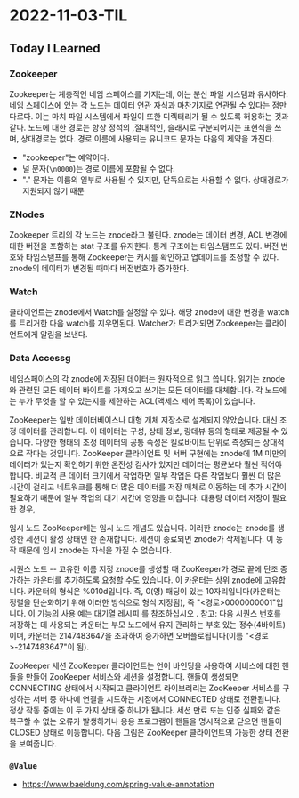 # 2022-11-03-TIL

## Today I Learned

### Zookeeper

Zookeeper는 계층적인 네임 스페이스를 가지는데, 이는 분산 파일 시스템과 유사하다. 네임 스페이스에 있는 각 노드는 데이터 연관 자식과 마찬가지로 연관될 수 있다는 점만 다르다. 이는 마치 파일 시스템에서 파일이 또한 디렉터리가 될 수 있도록 허용하는 것과 같다. 노드에 대한 경로는 항상 정석의 ,절대적인, 슬래시로 구분되어지는 표현식을 쓰며, 상대경로는 없다. 경로 이름에 사용되는 유니코드 문자는 다음의 제약을 가진다.

- "zookeeper"는 예약어다.
- 널 문자(`\n0000`)는 경로 이름에 포함될 수 없다.
- "." 문자는 이름의 일부로 사용될 수 있지만, 단독으로는 사용할 수 없다. 상대경로가 지원되지 않기 때문

### ZNodes

Zookeeper 트리의 각 노드는 znode라고 불린다. znode는 데이터 변경, ACL 변경에 대한 버전을 포함하는 stat 구조를 유지한다. 통계 구조에는 타임스탬프도 있다. 버전 번호와 타임스탬프를 통해 Zookeeper는 캐시를 확인하고 업데이트를 조정할 수 있다. znode의 데이터가 변경될 때마다 버전번호가 증가한다.

### Watch

클라이언트는 znode에서 Watch를 설정할 수 있다. 해당 znode에 대한 변경을 watch를 트리거한 다음 watch를 지우면된다. Watcher가 트리거되면 Zookeeper는 클라이언트에게 알림을 보낸다.

### Data Accessg
네임스페이스의 각 znode에 저장된 데이터는 원자적으로 읽고 씁니다. 읽기는 znode와 관련된 모든 데이터 바이트를 가져오고 쓰기는 모든 데이터를 대체합니다. 각 노드에는 누가 무엇을 할 수 있는지를 제한하는 ACL(액세스 제어 목록)이 있습니다.

ZooKeeper는 일반 데이터베이스나 대형 개체 저장소로 설계되지 않았습니다. 대신 조정 데이터를 관리합니다. 이 데이터는 구성, 상태 정보, 랑데뷰 등의 형태로 제공될 수 있습니다. 다양한 형태의 조정 데이터의 공통 속성은 킬로바이트 단위로 측정되는 상대적으로 작다는 것입니다. ZooKeeper 클라이언트 및 서버 구현에는 znode에 1M 미만의 데이터가 있는지 확인하기 위한 온전성 검사가 있지만 데이터는 평균보다 훨씬 적어야 합니다. 비교적 큰 데이터 크기에서 작업하면 일부 작업은 다른 작업보다 훨씬 더 많은 시간이 걸리고 네트워크를 통해 더 많은 데이터를 저장 매체로 이동하는 데 추가 시간이 필요하기 때문에 일부 작업의 대기 시간에 영향을 미칩니다. 대용량 데이터 저장이 필요한 경우,

임시 노드
ZooKeeper에는 임시 노드 개념도 있습니다. 이러한 znode는 znode를 생성한 세션이 활성 상태인 한 존재합니다. 세션이 종료되면 znode가 삭제됩니다. 이 동작 때문에 임시 znode는 자식을 가질 수 없습니다.

시퀀스 노드 -- 고유한 이름 지정
znode를 생성할 때 ZooKeeper가 경로 끝에 단조 증가하는 카운터를 추가하도록 요청할 수도 있습니다. 이 카운터는 상위 znode에 고유합니다. 카운터의 형식은 %010d입니다. 즉, 0(영) 패딩이 있는 10자리입니다(카운터는 정렬을 단순화하기 위해 이러한 방식으로 형식 지정됨), 즉 "<경로>0000000001"입니다. 이 기능의 사용 예는 대기열 레시피 를 참조하십시오 . 참고: 다음 시퀀스 번호를 저장하는 데 사용되는 카운터는 부모 노드에서 유지 관리하는 부호 있는 정수(4바이트)이며, 카운터는 2147483647을 초과하여 증가하면 오버플로됩니다(이름 "<경로>-2147483647"이 됨).

ZooKeeper 세션
ZooKeeper 클라이언트는 언어 바인딩을 사용하여 서비스에 대한 핸들을 만들어 ZooKeeper 서비스와 세션을 설정합니다. 핸들이 생성되면 CONNECTING 상태에서 시작되고 클라이언트 라이브러리는 ZooKeeper 서비스를 구성하는 서버 중 하나에 연결을 시도하는 시점에서 CONNECTED 상태로 전환됩니다. 정상 작동 중에는 이 두 가지 상태 중 하나가 됩니다. 세션 만료 또는 인증 실패와 같은 복구할 수 없는 오류가 발생하거나 응용 프로그램이 핸들을 명시적으로 닫으면 핸들이 CLOSED 상태로 이동합니다. 다음 그림은 ZooKeeper 클라이언트의 가능한 상태 전환을 보여줍니다.

### `@Value`

- https://www.baeldung.com/spring-value-annotation
